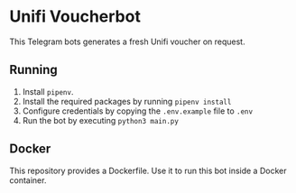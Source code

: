# Unifi Voucherbot

This Telegram bots generates a fresh Unifi voucher on request.

## Running

1. Install `pipenv`.
2. Install the required packages by running `pipenv install`
3. Configure credentials by copying the `.env.example` file to `.env`
4. Run the bot by executing `python3 main.py`

## Docker

This repository provides a Dockerfile. Use it to run this bot inside a Docker container.
